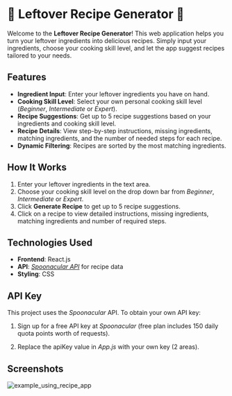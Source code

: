 # 🍴 Leftover Recipe Generator 🍴

Welcome to the **Leftover Recipe Generator**! This web application helps you turn your leftover ingredients into delicious recipes. Simply input your ingredients, choose your cooking skill level, and let the app suggest recipes tailored to your needs.

## Features

- **Ingredient Input**: Enter your leftover ingredients you have on hand.
- **Cooking Skill Level**: Select your own personal cooking skill level (<i>Beginner</i>, <i>Intermediate</i> or <i>Expert</i>).
- **Recipe Suggestions**: Get up to 5 recipe suggestions based on your ingredients and cooking skill level.
- **Recipe Details**: View step-by-step instructions, missing ingredients, matching ingredients, and the number of needed steps for each recipe.
- **Dynamic Filtering**: Recipes are sorted by the most matching ingredients.

## How It Works

1. Enter your leftover ingredients in the text area.
2. Choose your cooking skill level on the drop down bar from <i>Beginner</i>, <i>Intermediate</i> or <i>Expert</i>.
3. Click **Generate Recipe** to get up to 5 recipe suggestions.
4. Click on a recipe to view detailed instructions, missing ingredients, matching ingredients and number of required steps.

## Technologies Used

- **Frontend**: React.js
- **API**: [<i>Spoonacular API</i>](https://spoonacular.com/food-api) for recipe data
- **Styling**: CSS

## API Key

This project uses the <i>Spoonacular</i> API. To obtain your own API key:

1. Sign up for a free API key at <i>Spoonacular</i> (free plan includes 150 daily quota points worth of requests).

2. Replace the apiKey value in <i>App.js</i> with your own key (2 areas).


## Screenshots

![example_using_recipe_app](https://github.com/user-attachments/assets/70d024c6-8504-49a2-ac61-1f58120e50f5)



   
